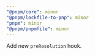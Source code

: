 ```yaml
---
"@pnpm/core": minor
"@pnpm/lockfile-to-pnp": minor
"pnpm": minor
"@pnpm/pnpmfile": minor
---
```


Add new `preResolution` hook.
